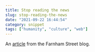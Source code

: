```yaml
---
title: Stop reading the news
slug: stop-reading-the-news
date: "2021-09-22 16:44:54"
category: snippet
tags: ["humanity", "culture", "web"]
---
```


An [article](https://fs.blog/2013/12/stop-reading-news/) from the Farnham Street
blog.
